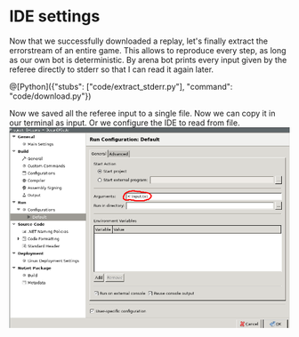 # IDE settings

Now that we successfully downloaded a replay, let's finally extract the errorstream of an entire game.
This allows to reproduce every step, as long as our own bot is deterministic.
By arena bot prints every input given by the referee directly to stderr so that I can read it again later.

@[Python]({"stubs": ["code/extract_stderr.py"], "command": "code/download.py"})

Now we saved all the referee input to a single file. Now we can copy it in our terminal as input. Or we configure the IDE to read from file.
![IDE_from_file](IDE_from_file.png)
